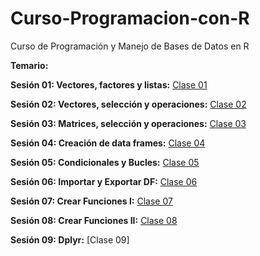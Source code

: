 # Curso-Programacion-con-R
Curso de Programación y Manejo de Bases de Datos en R

**Temario:**

**Sesión 01: Vectores, factores y listas:** [Clase 01](https://github.com/JuanCamilo18/Curso-Programacion-con-R/tree/main/Clase%2001)

**Sesión 02: Vectores, selección y operaciones:** [Clase 02](https://github.com/JuanCamilo18/Curso-Programacion-con-R/tree/main/Clase%2002)

**Sesión 03: Matrices, selección y operaciones:** [Clase 03](https://github.com/JuanCamilo18/Curso-Programacion-con-R/tree/main/Clase%2003)

**Sesión 04: Creación de data frames:** [Clase 04](https://github.com/JuanCamilo18/Curso-Programacion-con-R/tree/main/Clase%2004)

**Sesión 05: Condicionales y Bucles:** [Clase 05](https://github.com/JuanCamilo18/Curso-Programacion-con-R/tree/main/Clase05)

**Sesión 06: Importar y Exportar DF:** [Clase 06](https://github.com/JuanCamilo18/Curso-Programacion-con-R/tree/main/Clase06)

**Sesión 07: Crear Funciones I:** [Clase 07](https://github.com/JuanCamilo18/Curso-Programacion-con-R/tree/main/Clase07)

**Sesión 08: Crear Funciones II:** [Clase 08](https://github.com/JuanCamilo18/Curso-Programacion-con-R/tree/main/Clase08)

**Sesión 09: Dplyr:** [Clase 09]


